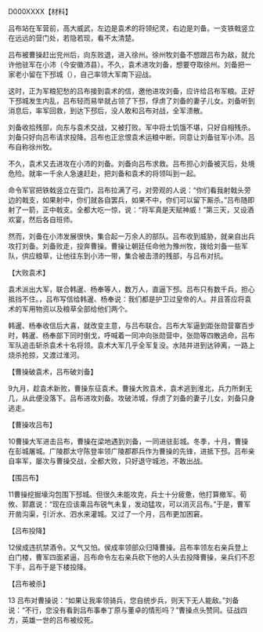 D000XXXX【材料】



吕布站在军营前，高大威武，左边是袁术的将领纪灵，右边是刘备。一支铁戟竖立在远远的营门处，若隐若现，看不太清楚。



吕布被曹操赶出兖州后，向东败退，进入徐州。徐州牧刘备不想跟吕布为敌，就允许他驻军在小沛（今安徽沛县）。不久，袁术进攻刘备，想要夺取徐州。刘备把一家老小留在下邳城（），自己率领大军南下迎战。

这时，正为军粮犯愁的吕布接到袁术的信，邀他进攻刘备，应许给吕布军粮。正好下邳城发生内乱，吕布轻而易举就占领了下邳，俘虏了刘备的妻子儿女。刘备听到消息后，率军回救，到达下邳后，没人敢和吕布对战，全军溃散。

刘备收拾残部，向东与袁术交战，又被打败。军中将士饥饿不堪，只好自相残杀。刘备只好向吕布请求投降。吕布也正忿恨袁术运粮中断。同意让刘备驻军小沛。吕布自称徐州牧。

不久，袁术又去进攻在小沛的刘备。刘备向吕布求救。吕布担心刘备被灭后，处境危险。就率一千余人急速赶赴，把刘备和袁术的将领叫到一起。

命令军官把铁戟竖立在营门，吕布拉满了弓，对旁观的人说：“你们看我射戟头旁边的戟支，如果射中，你们就各自罢兵，如果不中，你们可以留下厮杀。”吕布随即射了一箭，正中戟支。全都大吃一惊，说：“将军真是天赋神威！”第三天，又设酒欢宴，然后各自班师。

然而，刘备在小沛发展很快，集合起一万余人的部队。吕布收到威胁，就亲自出兵攻打刘备。刘备败走，投奔曹操。曹操让朝廷任命他为豫州牧，拨给刘备一些军队，供应粮草，让他往东到小沛一带，集合被击溃的残部，与吕布对抗。

【大败袁术】

袁术派出大军，联合韩暹、杨奉等人，数万人，直逼下邳。吕布只有数千兵，担心抵挡不住。，吕布写信给韩暹、杨奉说：我们都是护卫过皇帝的人。并且答应将袁术的军用物资以及粮草全部给他们两个。

韩暹、杨奉收信后大喜，就改变主意，与吕布联合。吕布大军逼到距张勋营寨百步时，韩暹、杨奉部下同时倒戈，呼喊着一同冲向张勋营中，张勋等四散逃命，吕布军队追击斩杀袁术十名将领。袁术大军几乎全军复没。水陆并进到达钟离，一路上烧杀抢掠，又渡过淮河。

【曹操破袁术，吕布破刘备】

9九月，趁袁术新败，曹操东征袁术。曹操大败袁术，袁术逃到淮北，兵力所剩无几，从此便没落下。吕布进攻刘备。攻破沛城，俘虏了刘备的妻子儿女，刘备只身逃走。

【曹操攻吕布】

10曹操大军进击吕布，曹操在梁地遇到刘备，一同进驻彭城。冬季，十月，曹操在彭城屠城。广陵郡太守陈登率领广陵郡郡兵作为曹操的先锋，进抵下邳。吕布亲自率军，屡次与曹操交战，全都大败，只好退守城池，不敢出战。

【围吕布】

11曹操挖掘壕沟包围下邳城。但很久未能攻克，兵士十分疲惫，他打算撤军。荀攸、郭嘉说：“现在应该乘吕布锐气未复，发动猛攻，可以消灭吕布。”于是，曹军开凿沟渠，引沂水、泗水来灌城。又过了一个月，吕布更加困窘。

【吕布投降】

12侯成违抗禁酒令。又气又怕。侯成率领部众归降曹操。吕布率领左右亲兵登上白门楼，曹军四面紧逼，吕布命令左右亲兵砍下他的人头去投降曹操，亲兵们不忍下手，吕布于是下楼投降。

【吕布被杀】

13 吕布对曹操说：“如果让我率领骑兵，您自统步兵，则天下无人能敌。”刘备说：“不行，您没有看到吕布事奉丁原与董卓的情形吗？”曹操点头赞同。征战四方，英雄一世的吕布被绞死。
